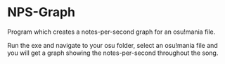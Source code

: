 # NPS-Graph
Program which creates a notes-per-second graph for an osu!mania file.

Run the exe and navigate to your osu folder, select an osu!mania file and you will get a graph showing the notes-per-second throughout the song.
